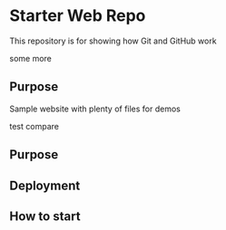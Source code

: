 # Starter Web Repo

This repository is for showing how Git and GitHub work

some more

## Purpose

Sample website with plenty of files for demos

test compare

## Purpose

## Deployment


## How to start